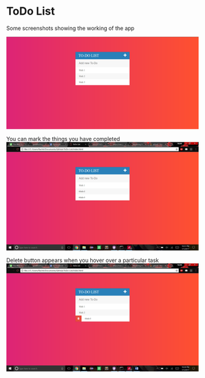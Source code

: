 # ToDo List

Some screenshots showing the working of the app

![Fig 1](/screenshots/first.png)

You can mark the things you have completed 
![Fig 2](/screenshots/strikethrough.png)

Delete button appears when you hover over a particular task
![Fig 3](/screenshots/delete.png)